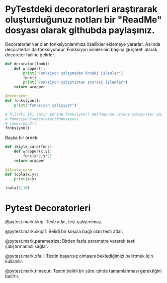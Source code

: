 # PyTestdeki decoratorleri araştırarak oluşturduğunuz notları bir "ReadMe" dosyası olarak githubda paylaşınız.

Decoratorlar var olan fonksiyonlarımıza özellikler eklemeye yararlar. Aslında decoraterlar da fonksiyondur. Fonksiyon isimlerinin başına @ işareti alarak decorater haline gelirler. 

```python
def decorator(fonk):
    def wrapper():
        print("Fonksiyon çalışmadan önceki işlemler")
        fonk()
        print("Fonksiyon çalıştıktan sonraki işlemler")
    return wrapper

@decorator
def fonksiyon():
    print("fonksiyon çalışıyor")

# Alltaki iki satır yerine fonksiyon() methodunun üstüne @decorator yazarsak aynı işlemi yapmış oluruz 
# fonksiyon2=decorator(fonksiyon)
# fonksiyon2()
fonksiyon()
```

Başka bir örnek: 
```python
def ikiyle_carp(func):
    def wrapper(x,y):
        func(x*2,y*2)
    return wrapper

@ikiyle_carp
def topla(x,y):
    print(x+y)

topla(5,10)
```

# Pytest Decoratorleri
@pytest.mark.skip: Testi atlar, test çalıştırılmaz.

@pytest.mark.skipif: Belirli bir koşula bağlı olan testi atlar.

@pytest.mark.parametrize: Birden fazla parametre vererek testi çalıştırmamızı sağlar.

@pytest.mark.xfail: Testin başarısız olmasını beklediğimizi belirtmek için kullanılır.

@pytest.mark.timeout: Testin belirli bir süre içinde tamamlanması gerektiğini belirtir.


